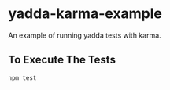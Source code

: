yadda-karma-example
===================

An example of running yadda tests with karma.

## To Execute The Tests
`npm test`
